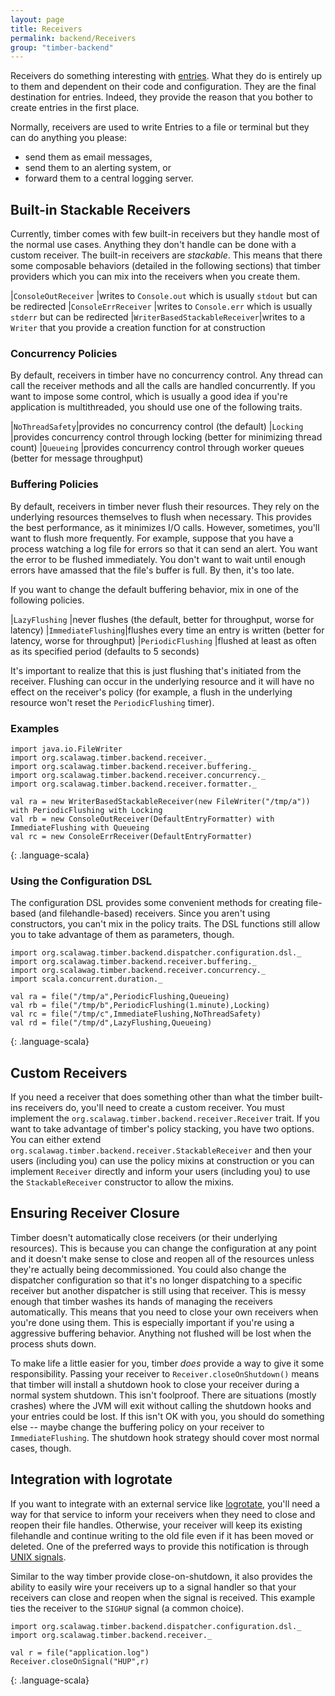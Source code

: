 ```yaml
---
layout: page
title: Receivers
permalink: backend/Receivers
group: "timber-backend"
---
```


Receivers do something interesting with [entries](Entries).  What they do is entirely up to them and dependent on
their code and configuration.  They are the final destination for entries.  Indeed, they provide the reason that you
bother to create entries in the first place.

Normally, receivers are used to write Entries to a file or terminal but they can do anything you please:

* send them as email messages,
* send them to an alerting system, or
* forward them to a central logging server.

## Built-in Stackable Receivers

Currently, timber comes with few built-in receivers but they handle most of the normal use cases.  Anything they
don't handle can be done with a custom receiver.  The built-in receivers are _stackable_.  This means that
there some composable behaviors (detailed in the following sections) that timber providers which you can mix into
the receivers when you create them.

|`ConsoleOutReceiver`          |writes to `Console.out` which is usually `stdout` but can be redirected
|`ConsoleErrReceiver`          |writes to `Console.err` which is usually `stderr` but can be redirected
|`WriterBasedStackableReceiver`|writes to a `Writer` that you provide a creation function for at construction

### Concurrency Policies

By default, receivers in timber have no concurrency control.  Any thread can call the receiver methods and all the
calls are handled concurrently.  If you want to impose some control, which is usually a good idea if you're
application is multithreaded, you should use one of the following traits.

|`NoThreadSafety`|provides no concurrency control (the default)
|`Locking`       |provides concurrency control through locking (better for minimizing thread count)
|`Queueing`      |provides concurrency control through worker queues (better for message throughput)

### Buffering Policies

By default, receivers in timber never flush their resources.  They rely on the underlying resources themselves to
flush when necessary.  This provides the best performance, as it minimizes I/O calls.  However, sometimes, you'll
want to flush more frequently.  For example, suppose that you have a process watching a log file for errors so that
it can send an alert.  You want the error to be flushed immediately.  You don't want to wait until enough errors have
amassed that the file's buffer is full.  By then, it's too late.

If you want to change the default buffering behavior, mix in one of the following policies.

|`LazyFlushing`     |never flushes (the default, better for throughput, worse for latency)
|`ImmediateFlushing`|flushes every time an entry is written (better for latency, worse for throughput)
|`PeriodicFlushing` |flushed at least as often as its specified period (defaults to 5 seconds)

It's important to realize that this is just flushing that's initiated from the receiver.  Flushing can occur in the
underlying resource and it will have no effect on the receiver's policy (for example, a flush in the underlying
resource won't reset the `PeriodicFlushing` timer).

### Examples

~~~~
import java.io.FileWriter
import org.scalawag.timber.backend.receiver._
import org.scalawag.timber.backend.receiver.buffering._
import org.scalawag.timber.backend.receiver.concurrency._
import org.scalawag.timber.backend.receiver.formatter._

val ra = new WriterBasedStackableReceiver(new FileWriter("/tmp/a")) with PeriodicFlushing with Locking
val rb = new ConsoleOutReceiver(DefaultEntryFormatter) with ImmediateFlushing with Queueing
val rc = new ConsoleErrReceiver(DefaultEntryFormatter)
~~~~
{: .language-scala}

### Using the Configuration DSL

The configuration DSL provides some convenient methods for creating file-based (and filehandle-based) receivers.
Since you aren't using constructors, you can't mix in the policy traits.  The DSL functions still allow you to take
advantage of them as parameters, though.

~~~~
import org.scalawag.timber.backend.dispatcher.configuration.dsl._
import org.scalawag.timber.backend.receiver.buffering._
import org.scalawag.timber.backend.receiver.concurrency._
import scala.concurrent.duration._

val ra = file("/tmp/a",PeriodicFlushing,Queueing)
val rb = file("/tmp/b",PeriodicFlushing(1.minute),Locking)
val rc = file("/tmp/c",ImmediateFlushing,NoThreadSafety)
val rd = file("/tmp/d",LazyFlushing,Queueing)
~~~~
{: .language-scala}

## Custom Receivers

If you need a receiver that does something other than what the timber built-ins receivers do, you'll need to create
a custom receiver.  You must implement the `org.scalawag.timber.backend.receiver.Receiver` trait.  If you want to
take advantage of timber's policy stacking, you have two options.  You can either extend
`org.scalawag.timber.backend.receiver.StackableReceiver` and then your users (including you) can use the policy
mixins at construction or you can implement `Receiver` directly and inform your users (including you) to use the
`StackableReceiver` constructor to allow the mixins.

## Ensuring Receiver Closure

Timber doesn't automatically close receivers (or their underlying resources).  This is because you can change the
configuration at any point and it doesn't make sense to close and reopen all of the resources unless they're
actually being decommissioned.  You could also change the dispatcher configuration so that it's no longer dispatching
to a specific receiver but another dispatcher is still using that receiver.  This is messy enough that timber washes
its hands of managing the receivers automatically.  This means that you need to close your own receivers when you're
done using them.  This is especially important if you're using a aggressive buffering behavior.  Anything not
flushed will be lost when the process shuts down.

To make life a little easier for you, timber _does_ provide a way to give it some responsibility.  Passing your
receiver to `Receiver.closeOnShutdown()` means that timber will install a shutdown hook to close your receiver
during a normal system shutdown.  This isn't foolproof.  There are situations (mostly crashes) where the JVM will
exit without calling the shutdown hooks and your entries could be lost.  If this isn't OK with you, you should do
something else -- maybe change the buffering policy on your receiver to `ImmediateFlushing`.  The shutdown hook
strategy should cover most normal cases, though.

<a name="logrotate"></a>

## Integration with logrotate

If you want to integrate with an external service like [logrotate](https://github.com/logrotate/logrotate), you'll
need a way for that service to inform your receivers when they need to close and reopen their file handles.
Otherwise, your receiver will keep its existing filehandle and continue writing to the old file even if it has been
moved or deleted.  One of the preferred ways to provide this notification is through
[UNIX signals](https://en.wikipedia.org/wiki/Unix_signal).

Similar to the way timber provide close-on-shutdown, it also provides the ability to easily wire your receivers up
to a signal handler so that your receivers can close and reopen when the signal is received.  This example ties the
receiver to the `SIGHUP` signal (a common choice).

~~~~
import org.scalawag.timber.backend.dispatcher.configuration.dsl._
import org.scalawag.timber.backend.receiver._

val r = file("application.log")
Receiver.closeOnSignal("HUP",r)
~~~~
{: .language-scala}

